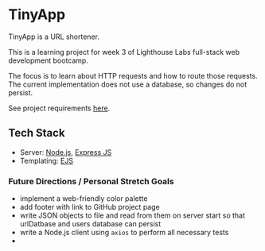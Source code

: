 # TinyApp

TinyApp is a URL shortener.

This is a learning project for week 3 of Lighthouse Labs full-stack web development bootcamp.

The focus is to learn about HTTP requests and how to route those requests. The current implementation does not use a database, so changes do not persist.

See project requirements [here](/REQS.md).

## Tech Stack

* Server: [Node.js](https://nodejs.org/en/), [Express JS](https://expressjs.com/)
* Templating: [EJS](https://ejs.co/)

### Future Directions / Personal Stretch Goals

* implement a web-friendly color palette
* add footer with link to GitHub project page
* write JSON objects to file and read from them on server start so that urlDatbase and users database can persist
* write a Node.js client using `axios` to perform all necessary tests
* 